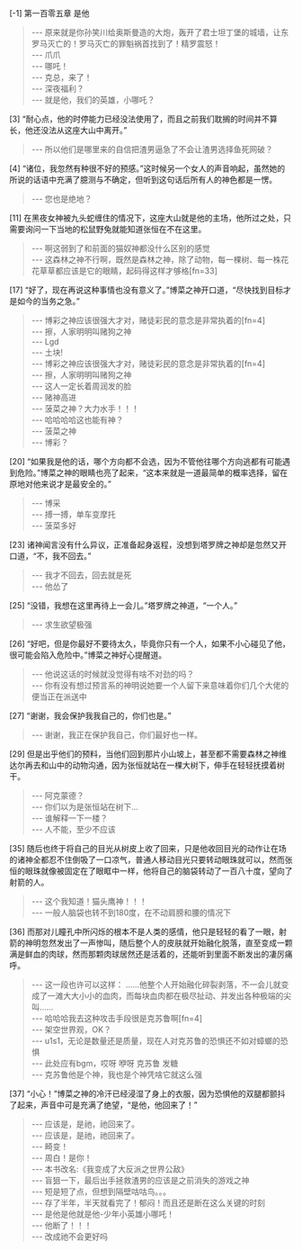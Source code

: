 
[-1] 第一百零五章 是他
>--- 原来就是你孙笑川给奥斯曼造的大炮，轰开了君士坦丁堡的城墙，让东罗马灭亡的！罗马灭亡的罪魁祸首找到了！精罗震怒！​<br>
>--- 爪爪<br>
>--- 哪吒！<br>
>--- 克总，来了！<br>
>--- 深夜福利？<br>
>--- 就是他，我们的英雄，小哪吒？<br>

[3] “耐心点，他的时停能力已经没法使用了，而且之前我们耽搁的时间并不算长，他还没法从这座大山中离开。”
>--- 所以他们是哪里来的自信把渣男逼急了不会让渣男选择鱼死网破？<br>

[4] “诸位，我忽然有种很不好的预感。”这时候另一个女人的声音响起，虽然她的所说的话语中充满了臆测与不确定，但听到这句话后所有人的神色都是一愣。
>--- 您也是绝地？<br>

[11] 在黑夜女神被九头蛇缠住的情况下，这座大山就是他的主场，他所过之处，只需要询问一下当地的松鼠野兔就能知道张恒在不在这里。
>--- 啊这弱到了和前面的猫奴神都没什么区别的感觉<br>
>--- 这森林之神不行啊，既然是森林之神，除了动物，每一棵树、每一株花花草草都应该是它的眼睛，起码得这样才够格[fn=33]<br>

[17] “好了，现在再说这种事情也没有意义了。”博菜之神开口道，“尽快找到目标才是如今的当务之急。”
>--- 博彩之神应该很强大才对，赌徒彩民的意念是非常执着的[fn=4]<br>
>--- 擦，人家明明叫赌狗之神<br>
>--- Lgd<br>
>--- 土块!<br>
>--- 博彩之神应该很强大才对，赌徒彩民的意念是非常执着的[fn=4]<br>
>--- 擦，人家明明叫赌狗之神<br>
>--- 这人一定长着周润发的脸<br>
>--- 赌神高进<br>
>--- 菠菜之神？大力水手！！！<br>
>--- 哈哈哈哈这也能有神？<br>
>--- 菠菜之神<br>
>--- 博彩？<br>

[20] “如果我是他的话，哪个方向都不会选，因为不管他往哪个方向逃都有可能遇到危险。”博菜之神的眼睛也亮了起来，“这本来就是一道最简单的概率选择，留在原地对他来说才是最安全的。”
>--- 博采<br>
>--- 搏一搏，单车变摩托<br>
>--- 菠菜多好<br>

[23] 诸神闻言没有什么异议，正准备起身返程，没想到塔罗牌之神却是忽然又开口道，“不，我不回去。”
>--- 我才不回去，回去就是死<br>
>--- 他怂了<br>

[25] “没错，我想在这里再待上一会儿。”塔罗牌之神道，“一个人。”
>--- 求生欲望极强<br>

[26] “好吧，但是你最好不要待太久，毕竟你只有一个人，如果不小心碰见了他，很可能会陷入危险中。”博菜之神好心提醒道。
>--- 他说这话的时候就没觉得有啥不对劲的吗？<br>
>--- 你有没有想过预言系的神明说她要一个人留下来意味着你们几个大佬的便当正在派送中<br>

[27] “谢谢，我会保护我我自己的，你们也是。”
>--- 谢谢，我正在保护我自己，你们最好也一样。<br>

[29] 但是出乎他们的预料，当他们回到那片小山坡上，甚至都不需要森林之神维达尔再去和山中的动物沟通，因为张恒就站在一棵大树下，伸手在轻轻抚摸着树干。
>--- 阿克蒙德？<br>
>--- 你们以为是张恒站在树下…<br>
>--- 谁解释一下一楼？<br>
>--- 人不能，至少不应该<br>

[35] 随后也终于将自己的目光从树皮上收了回来，只是他收回目光的动作让在场的诸神全都忍不住倒吸了一口凉气，普通人移动目光只要转动眼珠就可以，然而张恒的眼珠就像被固定在了眼眶中一样，他将自己的脑袋转动了一百八十度，望向了射箭的人。
>--- 这个我知道！猫头鹰神！！！<br>
>--- 一般人脑袋也转不到180度，在不动肩膀和腰的情况下<br>

[36] 而那对儿瞳孔中所闪烁的根本不是人类的感情，他只是轻轻的看了一眼，射箭的神明忽然发出了一声惨叫，随后整个人的皮肤就开始融化脱落，直至变成一颗满是鲜血的肉球，然而那颗肉球居然还是活着的，还能听到里面不断发出的凄厉痛呼。
>--- 这一段也许可以这样：
……他整个人开始融化碎裂剥落，不一会儿就变成了一滩大大小小的血肉，而每块血肉都在极尽扯动、并发出各种极端的尖叫……<br>
>--- 哈哈哈我去这种攻击手段很是克苏鲁啊[fn=4]<br>
>--- 架空世界观，OK？<br>
>--- u1s1，无论是数量还是质量，现在人对克苏鲁的恐惧还不如对蟑螂的恐惧<br>
>--- 此处应有bgm，哎呀 咿呀 克苏鲁 发糖<br>
>--- 克苏鲁他是个神，我也是个神凭啥它就这么强<br>

[37] “小心！”博菜之神的冷汗已经浸湿了身上的衣服，因为恐惧他的双腿都颤抖了起来，声音中可是充满了绝望，“是他，他回来了！”
>--- 应该是，是祂，祂回来了。<br>
>--- 应该是，是祂，祂回来了。<br>
>--- 畸变！<br>
>--- 周白！是你！<br>
>--- 本书改名:《我变成了大反派之世界公敌》<br>
>--- 盲狙一下，最后出手拯救渣男的应该是之前消失的游戏之神<br>
>--- 短是短了点，但想到隔壁咕咕鸟。。。<br>
>--- 存了半年，半天就看完了！郁闷！而且还是断在这么关键的时刻<br>
>--- 是他是他就是他-少年小英雄小哪吒！<br>
>--- 他断了！！！<br>
>--- 改成祂不会更好吗<br>
